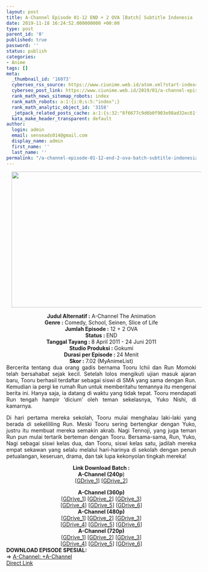 ```yaml
---
layout: post
title: A-Channel Episode 01-12 END + 2 OVA [Batch] Subtitle Indonesia
date: 2019-11-18 16:24:52.000000000 +00:00
type: post
parent_id: '0'
published: true
password: ''
status: publish
categories:
- Anime
tags: []
meta:
  _thumbnail_id: '16073'
  cyberseo_rss_source: https://www.ciunime.web.id/atom.xml?start-index=3451&max-results=150
  cyberseo_post_link: https://www.ciunime.web.id/2019/01/a-channel-episode-01-12-end-2-ova-batch.html
  rank_math_news_sitemap_robots: index
  rank_math_robots: a:1:{i:0;s:5:"index";}
  rank_math_analytic_object_id: '3158'
  _jetpack_related_posts_cache: a:1:{s:32:"8f6677c9d6b0f903e98ad32ec61f8deb";a:2:{s:7:"expires";i:1650208536;s:7:"payload";a:0:{}}}
  kata_make_header_transparent: default
author:
  login: admin
  email: senseads014@gmail.com
  display_name: admin
  first_name: ''
  last_name: ''
permalink: "/a-channel-episode-01-12-end-2-ova-batch-subtitle-indonesia/"
---
```

<div class="separator" style="clear: both; text-align: center;"><a href="https://1.bp.blogspot.com/-A-sxLUvEMDs/XCyIPve5PuI/AAAAAAAAF6E/4GmRmw7sEvUSBvvcTmkg4smYn3wpJ8dPQCLcBGAs/s1600/A-Channel.jpg" imageanchor="1" style="margin-left: 1em; margin-right: 1em;"><img border="0" data-original-height="720" data-original-width="1280" height="360" src="{{ site.baseurl }}/assets/2019/11/A-Channel.jpg" width="640" /></a></div>
<p>
<div style="text-align: center;"><b>Judul Alternatif :</b> A-Channel The Animation</div>
<div style="text-align: center;"><b><b>Genre :</b></b> Comedy, School, Seinen, Slice of Life</div>
<div style="text-align: center;"><b>Jumlah Episode :</b> 12 + 2 OVA<br /><b>Status :&nbsp;</b>END<br /><b>Tanggal Tayang : </b>8 April 2011 - 24 Juni 2011<br /><b>Studio Produksi : </b><b></b>Gokumi<br /><b>Durasi per Episode :&nbsp;</b>24 Menit</div>
<div style="text-align: center;"><b>Skor :</b> 7.02 (MyAnimeList)</div>
<div style="text-align: justify;"></div>
<div style="text-align: justify;">Bercerita tentang dua orang gadis bernama Tooru Ichii dan Run Momoki telah bersahabat sejak kecil. Setelah lolos mengikuti ujian masuk ajaran baru, Tooru berhasil terdaftar sebagai siswi di SMA yang sama dengan Run. Kemudian ia pergi ke rumah Run untuk memberitahu temannya itu mengenai berita ini. Hanya saja, ia datang di waktu yang tidak tepat. Tooru mendapati Run tengah hampir ‘dicium’ oleh teman sekelasnya, Yuko Nishi, di kamarnya. </p>
<p>Di hari pertama mereka sekolah, Tooru mulai menghalau laki-laki yang berada di sekelililing Run. Meski Tooru sering bertengkar dengan Yuko, justru itu membuat mereka semakin akrab. Nagi Tennoji, yang juga teman Run pun mulai tertarik berteman dengan Tooru. Bersama-sama, Run, Yuko, Nagi sebagai siswi kelas dua, dan Tooru, siswi kelas satu, jadilah mereka empat sekawan yang selalu melalui hari-harinya di sekolah dengan penuh petualangan, keseruan, drama, dan tak lupa kekonyolan tingkah mereka!</p></div>
<div style="text-align: justify;"></div>
<div style="text-align: justify;"></div>
<div style="text-align: center;"><b>Link Download Batch :</b></div>
<div style="text-align: center;">
<div style="text-align: center;"><b>A-Channel (240p</b>)</div>
<div style="text-align: center;">[<a href="https://drive.google.com/uc?id=0B9a0_yAVQ4LOZmpyb1NNS053MUU&amp;amp;export=download" target="_blank" rel="noopener">GDrive_1</a>] [<a href="https://drive.google.com/uc?id=0B9a0_yAVQ4LOZmpyb1NNS053MUU&amp;export=download" target="_blank" rel="noopener">GDrive_2</a>]</div>
<p></div>
<div style="text-align: center;"><b>A-Channel (360p)</b></div>
<div style="text-align: center;">[<a href="https://drive.google.com/uc?export=download&amp;id=1ZP2YnHkmrxVmUh3Uyu3YlF6cazE9fz--" target="_blank" rel="noopener">GDrive_1</a>] [<a href="https://drive.google.com/uc?id=0B9a0_yAVQ4LOTkFIYWUxaVNfMkk&amp;export=download" target="_blank" rel="noopener">GDrive_2</a>] [<a href="https://drive.google.com/uc?id=0B9a0_yAVQ4LOTkFIYWUxaVNfMkk&amp;amp;export=download" target="_blank" rel="noopener">GDrive_3</a>]<br />[<a href="https://drive.google.com/uc?export=download&amp;id=1-df9ODzhhSzqURGgJN0DeAdjuD-2HWAk" target="_blank" rel="noopener">GDrive_4</a>]&nbsp;[<a href="https://drive.google.com/uc?export=download&amp;id=196HHNNizXle5PAynAryjL3KgY2iZ1SZv" target="_blank" rel="noopener">GDrive_5</a>] [<a href="https://drive.google.com/uc?export=download&amp;id=1cID0iXJYStu5erIL4WBf86XnFMWyZEmO" target="_blank" rel="noopener">GDrive_6</a>]</div>
<div style="text-align: center;"></div>
<div style="text-align: center;"><b>A-Channel (480p)</b><br />[<a href="https://drive.google.com/uc?export=download&amp;id=15BRJEsNt6M6GgYyomzhOsJIZwPSxMBq0" target="_blank" rel="noopener">GDrive_1</a>] [<a href="https://drive.google.com/uc?id=0B9a0_yAVQ4LOV2J1N1hmbFhiTkU&amp;export=download" target="_blank" rel="noopener">GDrive_2</a>] [<a href="https://docs.google.com/uc?id=0B2qZGMMp4jV1bVF0eGRUVl9WbWs&amp;amp;export=download" target="_blank" rel="noopener">GDrive_3</a>]<br />[<a href="https://drive.google.com/uc?export=download&amp;id=16VJVb8QMjIaXd-Y46MUMrrwtqkowWlJX" target="_blank" rel="noopener">GDrive_4</a>] [<a href="https://drive.google.com/uc?export=download&amp;id=1pmQCJllCoZ_hh1KD832i-ncu6mnaOL5G" target="_blank" rel="noopener">GDrive_5</a>] [<a href="https://drive.google.com/uc?export=download&amp;id=1Gn4VyqxV4U_cGZpTeMLMUJnwi5MJgQIu" target="_blank" rel="noopener">GDrive_6</a>]</div>
<div style="text-align: center;"><b>A-Channel (720p)</b><br />[<a href="https://drive.google.com/uc?export=download&amp;id=1vEUU29zGUnwOzJKUY0EGxHElosjvuLpV" target="_blank" rel="noopener">GDrive_1</a>] [<a href="https://drive.google.com/uc?id=0B9a0_yAVQ4LOaGxlR2RJSktncVE&amp;export=download" target="_blank" rel="noopener">GDrive_2</a>] [<a href="https://docs.google.com/uc?id=0B2qZGMMp4jV1UThoNFVmVUhOdkE&amp;amp;export=download" target="_blank" rel="noopener">GDrive_3</a>]<br />[<a href="https://drive.google.com/uc?export=download&amp;id=11fIOMduv9kWjQv6pdyU36EVTLfH9kJJw" target="_blank" rel="noopener">GDrive_4</a>] [<a href="https://drive.google.com/uc?export=download&amp;id=1OonU9cqPp3uQHVCqwN01JdsMglahEJya" target="_blank" rel="noopener">GDrive_5</a>] [<a href="https://drive.google.com/uc?export=download&amp;id=1ZNrWHVzSbviv3wRGEoTyMptHWNQaHBmZ" target="_blank" rel="noopener">GDrive_6</a>]
<div style="text-align: left;"></div>
<div style="text-align: left;"></div>
<div style="text-align: left;"><b>DOWNLOAD EPISODE SPESIAL:</b></div>
<div style="text-align: left;"></div>
<div style="text-align: left;">=&gt;&nbsp;<a href="https://www.ciunime.web.id/2019/03/a-channel-channel-episode-01-11-end.html" target="_blank" rel="noopener">A-Channel: +A-Channel</a></div>
<div style="text-align: left;"></div>
</div>
<link rel="stylesheet" href="https://cdnjs.cloudflare.com/ajax/libs/font-awesome/4.7.0/css/font-awesome.min.css" />
<div class="divbtn"> <a href="https://handymansurrender.com/fihup8buzv?key=94550f7ce39444073321dde3b8782f97" class="btn"><i class="fa fa-download"></i> Direct Link</a> </div>

